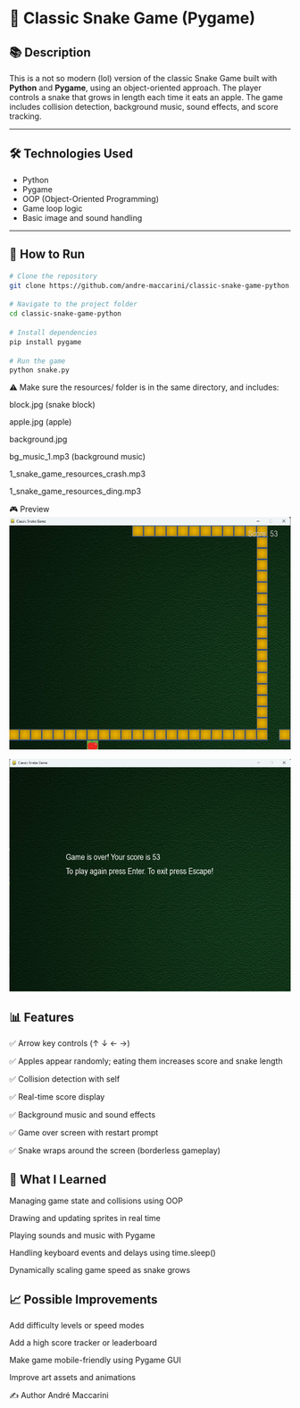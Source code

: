 # 🐍 Classic Snake Game (Pygame)

## 📚 Description

This is a not so modern (lol) version of the classic Snake Game built with **Python** and **Pygame**, using an object-oriented approach. The player controls a snake that grows in length each time it eats an apple. The game includes collision detection, background music, sound effects, and score tracking.

---

## 🛠️ Technologies Used

- Python
- Pygame  
- OOP (Object-Oriented Programming)  
- Game loop logic  
- Basic image and sound handling

---

## 🚀 How to Run

```bash
# Clone the repository
git clone https://github.com/andre-maccarini/classic-snake-game-python.git

# Navigate to the project folder
cd classic-snake-game-python

# Install dependencies
pip install pygame

# Run the game
python snake.py
```

⚠️ Make sure the resources/ folder is in the same directory, and includes:

block.jpg (snake block)

apple.jpg (apple)

background.jpg

bg_music_1.mp3 (background music)

1_snake_game_resources_crash.mp3

1_snake_game_resources_ding.mp3

🎮 Preview
![App Preview](img/preview.png)

![App Preview](img/preview1.png)

## 📊 Features
✅ Arrow key controls (↑ ↓ ← →)

✅ Apples appear randomly; eating them increases score and snake length

✅ Collision detection with self

✅ Real-time score display

✅ Background music and sound effects

✅ Game over screen with restart prompt

✅ Snake wraps around the screen (borderless gameplay)

## 🧠 What I Learned
Managing game state and collisions using OOP

Drawing and updating sprites in real time

Playing sounds and music with Pygame

Handling keyboard events and delays using time.sleep()

Dynamically scaling game speed as snake grows

## 📈 Possible Improvements
 Add difficulty levels or speed modes

 Add a high score tracker or leaderboard

 Make game mobile-friendly using Pygame GUI

 Improve art assets and animations

✍️ Author
André Maccarini